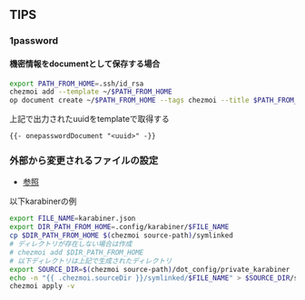 
## TIPS
### 1password
#### 機密情報をdocumentとして保存する場合
```sh
export PATH_FROM_HOME=.ssh/id_rsa
chezmoi add --template ~/$PATH_FROM_HOME
op document create ~/$PATH_FROM_HOME --tags chezmoi --title $PATH_FROM_HOME --vault dev
```
上記で出力されたuuidをtemplateで取得する

```
{{- onepasswordDocument "<uuid>" -}}
```

### 外部から変更されるファイルの設定
- [参照](https://www.chezmoi.io/user-guide/manage-different-types-of-file/#handle-configuration-files-which-are-externally-modified)

以下karabinerの例
```sh
export FILE_NAME=karabiner.json
export DIR_PATH_FROM_HOME=.config/karabiner/$FILE_NAME
cp $DIR_PATH_FROM_HOME $(chezmoi source-path)/symlinked
# ディレクトリが存在しない場合は作成
# chezmoi add $DIR_PATH_FROM_HOME
# 以下ディレクトリは上記で生成されたディレクトリ
export SOURCE_DIR=$(chezmoi source-path)/dot_config/private_karabiner
echo -n "{{ .chezmoi.sourceDir }}/symlinked/$FILE_NAME" > $SOURCE_DIR/symlink_$FILE_NAME.tmpl
chezmoi apply -v
```
